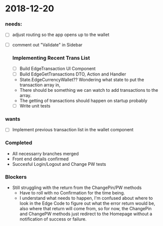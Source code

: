 # 2018-12-20

### needs:
-[ ] adjust routing so the app opens up to the wallet
-[ ] comment out "Validate" in Sidebar

  ### Implementing Recent Trans List
  -[ ] Build EdgeTransaction UI Component
  -[ ] Build EdgeGetTransactions DTO, Action and Handler
  *  State.EdgeCurrencyWallet?? Wondering what state to put the transaction array in,
  *  There should be something we can watch to add transactions to the array. 
  *  The getting of transactions should happen on startup probably
    
  -[ ] Write unit tests

### wants
-[ ] Implement previous transaction list in the wallet component

### Completed
  * All necessarry branches merged
  * Front end details confirmed
  * Succesful Login/Logout and Change PW tests

### Blockers 
* Still struggling with the return from the ChangePin/PW methods
  * Have to roll with no Confirmation for the time being.
  *  I understand what needs to happen, I'm confused about where to look in the Edge Code to figure out what the error return would be, also where that return will come from, so for now, the ChangePin and ChangePW methods just redirect to the Homepage without a notification of success or failure. 
